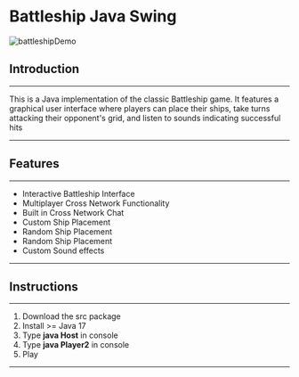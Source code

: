 # Battleship Java Swing
 
![battleshipDemo](https://github.com/connorssullivan/Java-Multiplayer-Battleship/assets/97367985/565a2283-7989-403d-9c23-a7f7f4486a84)

## Introduction 
***
This is a Java implementation of the classic Battleship game. It features a graphical user interface where players can place their ships, take turns attacking their opponent's grid, and listen to sounds indicating successful hits
***

## Features
***
* Interactive Battleship Interface
* Multiplayer Cross Network Functionality
* Built in Cross Network Chat
* Custom Ship Placement
* Random Ship Placement 
* Random Ship Placement
* Custom Sound effects
***

## Instructions
***
1. Download the src package
2. Install >= Java 17
3. Type **java Host** in console
4. Type **java Player2** in console
5. Play

***
